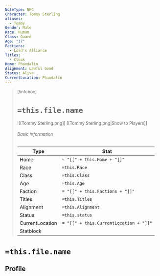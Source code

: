 ```yaml
---
NoteType: NPC
Character: Tommy Sterling
aliases:
  - Tommy
Gender: Male
Race: Human
Class: Guard
Age: "17"
Factions:
  - Lord's Alliance
Titles:
  - Cloak
Home: Phandalin
Alignment: Lawful Good
Status: Alive
CurrentLocation: Phandalin
---
```




> [!infobox]
> # `=this.file.name`
>![[Tommy Sterling.png]]
> [[Tommy Sterling.png|Show to Players]]
> ###### Basic Information
> Type |  Stat |
> ---|---|
> Home | `= "[[" + this.Home + "]]"`|
> Race | `=this.Race` |
> Class | `=this.Class` |
> Age | `=this.Age` |
> Faction | `= "[[" + this.Factions + "]]"`|
> Titles | `=this.Titles` |
> Alignment | `=this.Alignment` |
> Status | `=this.status` |
> CurrentLocation| `= "[[" + this.CurrentLocation + "]]"`|
> Statblock | 

# `=this.file.name`
## Profile
